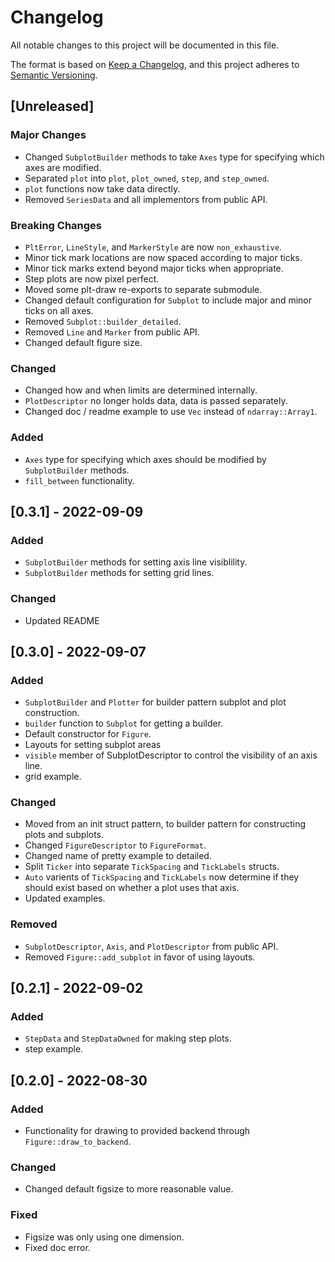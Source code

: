 # Changelog
All notable changes to this project will be documented in this file.

The format is based on [Keep a Changelog](https://keepachangelog.com/en/1.0.0/),
and this project adheres to [Semantic Versioning](https://semver.org/spec/v2.0.0.html).

## [Unreleased]

### Major Changes

- Changed `SubplotBuilder` methods to take `Axes` type for specifying which axes are modified.
- Separated `plot` into `plot`, `plot_owned`, `step`, and `step_owned`.
- `plot` functions now take data directly.
- Removed `SeriesData` and all implementors from public API.

### Breaking Changes

- `PltError`, `LineStyle`, and `MarkerStyle` are now `non_exhaustive`.
- Minor tick mark locations are now spaced according to major ticks.
- Minor tick marks extend beyond major ticks when appropriate.
- Step plots are now pixel perfect.
- Moved some plt-draw re-exports to separate submodule.
- Changed default configuration for `Subplot` to include major and minor ticks on all axes.
- Removed `Subplot::builder_detailed`.
- Removed `Line` and `Marker` from public API.
- Changed default figure size.

### Changed

- Changed how and when limits are determined internally.
- `PlotDescriptor` no longer holds data, data is passed separately.
- Changed doc / readme example to use `Vec` instead of `ndarray::Array1`.

### Added

- `Axes` type for specifying which axes should be modified by `SubplotBuilder` methods.
- `fill_between` functionality.

## [0.3.1] - 2022-09-09

### Added

- `SubplotBuilder` methods for setting axis line visiblility.
- `SubplotBuilder` methods for setting grid lines.

### Changed

- Updated README


## [0.3.0] - 2022-09-07

### Added

- `SubplotBuilder` and `Plotter` for builder pattern subplot and plot construction.
- `builder` function to `Subplot` for getting a builder.
- Default constructor for `Figure`.
- Layouts for setting subplot areas
- `visible` member of SubplotDescriptor to control the visibility of an axis line.
- grid example.

### Changed

- Moved from an init struct pattern, to builder pattern for constructing plots and subplots.
- Changed `FigureDescriptor` to `FigureFormat`.
- Changed name of pretty example to detailed.
- Split `Ticker` into separate `TickSpacing` and `TickLabels` structs.
- `Auto` varients of `TickSpacing` and `TickLabels` now determine if they should exist
  based on whether a plot uses that axis.
- Updated examples.

### Removed

- `SubplotDescriptor`, `Axis`, and `PlotDescriptor` from public API.
- Removed `Figure::add_subplot` in favor of using layouts.

## [0.2.1] - 2022-09-02

### Added

- `StepData` and `StepDataOwned` for making step plots.
- step example.

## [0.2.0] - 2022-08-30

### Added

- Functionality for drawing to provided backend through `Figure::draw_to_backend`.

### Changed

- Changed default figsize to more reasonable value.

### Fixed

- Figsize was only using one dimension.
- Fixed doc error.
